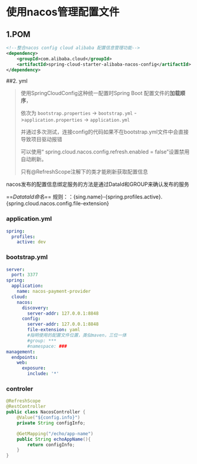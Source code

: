 # 使用nacos管理配置文件

## 1.POM

```xml
<!--整合nacos config cloud alibaba 配置信息管理功能-->
<dependency>
    <groupId>com.alibaba.cloud</groupId>
    <artifactId>spring-cloud-starter-alibaba-nacos-config</artifactId>
</dependency>
```

##2. yml

> 使用SpringCloudConfig这种统一配置时Spring Boot 配置文件的**加载顺序**，
>
> 依次为 `bootstrap.properties` -> `bootstrap.yml` ->`application.properties` -> `application.yml`
>
> 并通过多次测试，连接config的代码如果不在bootstrap.yml文件中会直接导致项目驱动报错
>
> 可以使用“ spring.cloud.nacos.config.refresh.enabled = false”设置禁用自动刷新。
>
> 只有@RefreshScope注解下的类才能刷新获取配置信息

nacos发布的配置信息绑定服务的方法是通过DataId和GROUP来确认发布的服务

==*DatataId命名*== 规则：：{sing.name}-{spring.profiles.active}.{spring.cloud.nacos.config.file-extension}

### application.yml

```yml
spring:
  profiles:
    active: dev
```



### bootstrap.yml

```yml
server:
  port: 3377
spring:
  application:
    name: nacos-payment-provider
  cloud:
    nacos:
      discovery:
        server-addr: 127.0.0.1:8848
      config:
        server-addr: 127.0.0.1:8848
        file-extension: yaml
        #指明使用的配置文件位置，类似maven，三位一体
        #group: ***
        #namespace: ###
management:
  endpoints:
    web:
      exposure:
        include: '*'
```

### controler

```java
@RefreshScope
@RestController
public class NacosController {
    @Value("${config.info}")
    private String configInfo;

    @GetMapping("/echo/app-name")
    public String echoAppName(){
        return configInfo;
    }
}
```

